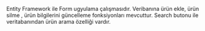 Entity Framework ile Form ugyulama çalışmasıdır.
Veribanına ürün ekle, ürün silme , ürün bilgilerini güncelleme fonksiyonları mevcuttur.
Search butonu ile veritabanından ürün arama özelliği vardır.
